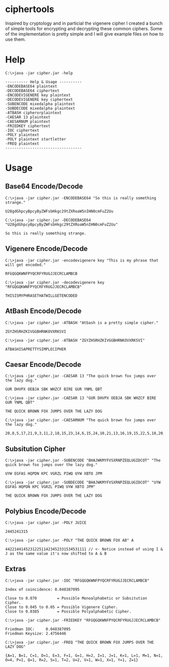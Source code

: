# ciphertools

Inspired by cryptology and in particial the vigenere cipher I created a bunch of simple tools for encrypting and decrypting these common ciphers. Some of the implementation is pretty simple and I will give example files on how to use them.

# Help

```
C:\>java -jar cipher.jar -help

---------- Help & Usage ----------
-ENCODEBASE64 plaintext
-DECODEBASE64 ciphertext
-ENCODEVIGENERE key plaintext
-DECODEVIGENERE key ciphertext
-SUBENCODE mixedalpha plaintext
-SUBDECODE mixedalpha plaintext
-ATBASH cipherorplaintext
-CAESAR 13 plaintext
-CAESARNUM plaintext
-FRIEDKEY ciphertext
-IOC ciphertext
-POLY plaintext
-POLY plaintext startletter
-FREQ plaintext
----------------------------------
```

# Usage

## Base64 Encode/Decode

```
C:\>java -jar cipher.jar -ENCODEBASE64 "So this is really something strange."

U28gdGhpcyBpcyByZWFsbHkgc29tZXRoaW5nIHN0cmFuZ2Uu

C:\>java -jar cipher.jar -DECODEBASE64 "U28gdGhpcyBpcyByZWFsbHkgc29tZXRoaW5nIHN0cmFuZ2Uu"

So this is really something strange.
```

## Vigenere Encode/Decode
```
C:\>java -jar cipher.jar -encodevigenere key "This is my phrase that will get encoded."

RFGQGQKWNFPYQCRFYRUGJJECRCLAMBCB

C:\>java -jar cipher.jar -decodevigenere key "RFGQGQKWNFPYQCRFYRUGJJECRCLAMBCB"

THISISMYPHRASETHATWILLGETENCODED
```

## AtBash Encode/Decode
```
C:\>java -jar cipher.jar -ATBASH "Atbash is a pretty simple cipher."

ZGYZHSRHZKIVGGBHRNKOVXRKSVI

C:\>java -jar cipher.jar -ATBASH "ZGYZHSRHZKIVGGBHRNKOVXRKSVI"

ATBASHISAPRETTYSIMPLECIPHER
```

## Caesar Encode/Decode
```
C:\>java -jar cipher.jar -CAESAR 13 "The quick brown fox jumps over the lazy dog."

GUR DHVPX OEBJA SBK WHZCF BIRE GUR YNML QBT

C:\>java -jar cipher.jar -CAESAR 13 "GUR DHVPX OEBJA SBK WHZCF BIRE GUR YNML QBT"

THE QUICK BROWN FOX JUMPS OVER THE LAZY DOG

C:\>java -jar cipher.jar -CAESARNUM "The quick brown fox jumps over the lazy dog."

20,8,5,17,21,9,3,11,2,18,15,23,14,6,15,24,10,21,13,16,19,15,22,5,18,20,8,5,12,1,26,25,4,15,7
```

## Subsitution Cipher

```
C:\>java -jar cipher.jar -SUBENCODE "BHAJWKMYFVSXRNPZEQLUGIDCOT" "The quick brown fox jumps over the lazy dog."

UYW EGFAS HQPDN KPC VGRZL PIWQ UYW XBTO JPM

C:\>java -jar cipher.jar -SUBDECODE "BHAJWKMYFVSXRNPZEQLUGIDCOT" "UYW EGFAS HQPDN KPC VGRZL PIWQ UYW XBTO JPM"

THE QUICK BROWN FOX JUMPS OVER THE LAZY DOG

```

## Polybius Encode/Decode
```
C:\>java -jar cipher.jar -POLY JUICE

2445241315

C:\>java -jar cipher.jar -POLY "THE QUICK BROWN FOX AB" A

442214414523122511423452331534531111 // <- Notice instead of using I & J as the same value it's now shifted to A & B
```

## Extras
```
C:\>java -jar cipher.jar -IOC "RFGQGQKWNFPYQCRFYRUGJJECRCLAMBCB"

Index of coincidence: 0.048387095

Close to 0.070         = Possible Monoalphabetic or Subsitution Cipher.
Close to 0.045 to 0.05 = Possible Vigenere Cipher.
Close to 0.0385        = Possible Polyalphabetic Cipher.

C:\>java -jar cipher.jar -FRIEDKEY "RFGQGQKWNFPYQCRFYRUGJJECRCLAMBCB"

Friedman IOC:     0.048387095
Friedman Keysize: 2.4756446

C:\>java -jar cipher.jar -FREQ "THE QUICK BROWN FOX JUMPS OVER THE LAZY DOG"

{A=1, B=1, C=1, D=1, E=3, F=1, G=1, H=2, I=1, J=1, K=1, L=1, M=1, N=1, O=4, P=1, Q=1, R=2, S=1, T=2, U=2, V=1, W=1, X=1, Y=1, Z=1}
```
